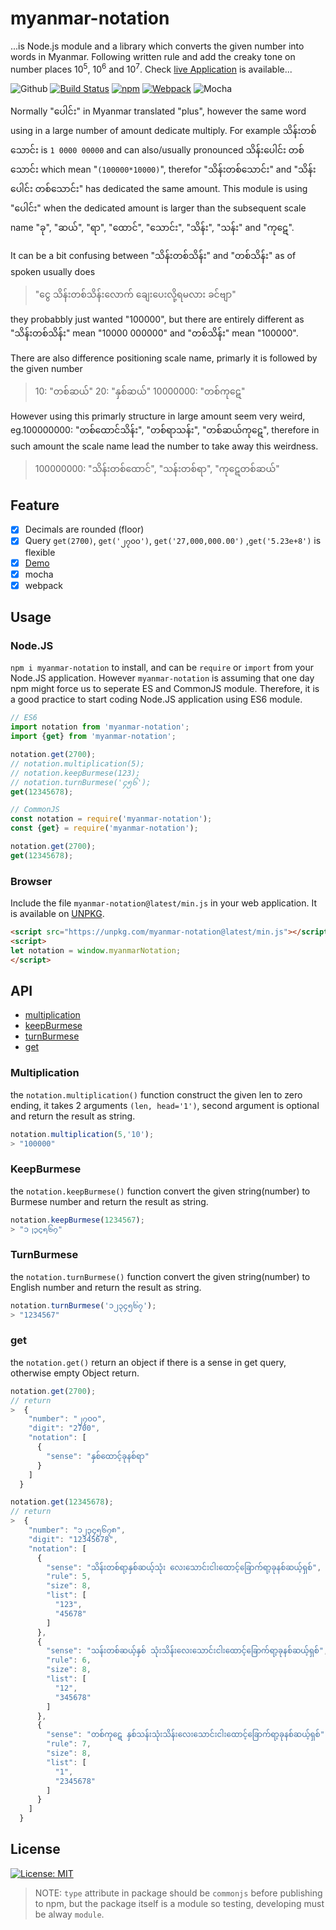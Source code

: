 # myanmar-notation

...is Node.js module and a library which converts the given number into words in Myanmar. Following written rule and add the creaky tone on number places 10<sup>5</sup>, 10<sup>6</sup> and 10<sup>7</sup>. Check [live Application][demo] is available...

![Github][workflows]
[![Build Status][travis-svg]][travis]
[![npm][npm-svg]][npm]
[![Webpack][webpack-check]][latest-min]
![Mocha][test-mocha]

Normally "ပေါင်း" in Myanmar translated "plus", however the same word using in a large number of amount dedicate multiply. For example
သိန်းတစ်သောင်း is `1 0000 00000` and can also/usually pronounced သိန်းပေါင်း တစ်သောင်း which mean "`(100000*10000)`", therefor "သိန်းတစ်သောင်း" and "သိန်းပေါင်း တစ်သောင်း" has dedicated the same amount. This module is using "ပေါင်း" when the dedicated amount is larger than the subsequent scale name "ခု", "ဆယ်", "ရာ", "ထောင်", "သောင်း", "သိန်း", "သန်း" and "ကု​ဋေ​".

It can be a bit confusing between "သိန်းတစ်သိန်း" and "တစ်သိန်း" as of spoken usually does

> "ငွေ သိန်းတစ်သိန်းလောက်  ချေးပေးလို့ရမလား ခင်ဗျာ"

they probabbly just wanted "100000",
but there are entirely different as "သိန်းတစ်သိန်း" mean "10000 000000" and "တစ်သိန်း" mean "100000".

There are also difference positioning scale name, primarly it is followed by the given number

> 10: "တစ်ဆယ်" 20: "နှစ်ဆယ်" 10000000: "တစ်ကု​ဋေ​"

However using this primarly structure in large amount seem very weird, eg.100000000: "တစ်ထောင်သိန်း", "တစ်ရာသန်း", "တစ်ဆယ်ကု​ဋေ​", therefore in such amount the scale name lead the number to take away this weirdness.

> 100000000: "သိန်းတစ်ထောင်", "သန်းတစ်ရာ", "ကု​ဋေ​တစ်ဆယ်"

## Feature

- [x] Decimals are rounded (floor)
- [x] Query `get(2700)`, `get('၂၇၀၀')`, `get('27,000,000.00')` ,`get('5.23e+8')` is flexible
- [x] [Demo][demo]
- [x] mocha
- [x] webpack

## Usage

### Node.JS

`npm i myanmar-notation` to install, and can be `require` or `import` from your Node.JS application. However `myanmar-notation` is assuming that one day npm might force us to seperate ES and CommonJS module. Therefore, it is a good practice to start coding Node.JS application using ES6 module.

```js
// ES6
import notation from 'myanmar-notation';
import {get} from 'myanmar-notation';

notation.get(2700);
// notation.multiplication(5);
// notation.keepBurmese(123);
// notation.turnBurmese('၄၅၆');
get(12345678);

// CommonJS
const notation = require('myanmar-notation');
const {get} = require('myanmar-notation');

notation.get(2700);
get(12345678);
```

### Browser

Include the file `myanmar-notation@latest/min.js` in your web application. It is available on [UNPKG][unpkg].

```html
<script src="https://unpkg.com/myanmar-notation@latest/min.js"></script>
<script>
let notation = window.myanmarNotation;
</script>
```

## API

- [multiplication](#multiplication)
- [keepBurmese](#keepburmese)
- [turnBurmese](#turnburmese)
- [get](#get)

### Multiplication

the `notation.multiplication()` function construct the given len to zero ending, it takes 2 arguments `(len, head='1')`, second argument is optional and return the result as string.

```js
notation.multiplication(5,'10');
> "100000"
```

### KeepBurmese

the `notation.keepBurmese()` function convert the given string(number) to Burmese number and return the result as string.

```js
notation.keepBurmese(1234567);
> "၁၂၃၄၅၆၇"
```

### TurnBurmese

the `notation.turnBurmese()` function convert the given string(number) to English number and return the result as string.

```js
notation.turnBurmese('၁၂၃၄၅၆၇');
> "1234567"
```

### get

the `notation.get()` return an object if there is a sense in get query, otherwise empty Object return.

```js
notation.get(2700);
// return
>  {
    "number": "၂၇၀၀",
    "digit": "2700",
    "notation": [
      {
        "sense": "နှစ်ထောင့်ခုနစ်ရာ"
      }
    ]
  }

notation.get(12345678);
// return
>  {
    "number": "၁၂၃၄၅၆၇၈",
    "digit": "12345678",
    "notation": [
      {
        "sense": "သိန်းတစ်ရာ့နှစ်ဆယ့်သုံး လေးသောင်းငါးထောင့်ခြောက်ရာ့ခုနစ်ဆယ့်ရှစ်",
        "rule": 5,
        "size": 8,
        "list": [
          "123",
          "45678"
        ]
      },
      {
        "sense": "သန်းတစ်ဆယ့်နှစ် သုံးသိန်းလေးသောင်းငါးထောင့်ခြောက်ရာ့ခုနစ်ဆယ့်ရှစ်",
        "rule": 6,
        "size": 8,
        "list": [
          "12",
          "345678"
        ]
      },
      {
        "sense": "တစ်ကု​ဋေ​ နှစ်သန်းသုံးသိန်းလေးသောင်းငါးထောင့်ခြောက်ရာ့ခုနစ်ဆယ့်ရှစ်",
        "rule": 7,
        "size": 8,
        "list": [
          "1",
          "2345678"
        ]
      }
    ]
  }
```

## License

[![License: MIT][license]][license-url]

> NOTE: `type` attribute in package should be `commonjs` before publishing to npm, but the package itself is a module so testing, developing must be alway `module`.

[demo]: https://khensolomon.github.io/myanmar-notation/
[workflows]: https://github.com/khensolomon/myanmar-notation/workflows/Node/badge.svg
[test-mocha]: https://img.shields.io/badge/test-mocha-green.svg?longCache=true
[webpack-check]: https://img.shields.io/badge/webpack-yes-green.svg?longCache=true
[latest-min]: https://unpkg.com/myanmar-notation@latest/min.js
[unpkg]: https://unpkg.com/
[travis-svg]: https://travis-ci.com/khensolomon/myanmar-notation.svg
[travis]: https://travis-ci.com/khensolomon/myanmar-notation
[npm-svg]: https://img.shields.io/npm/dt/myanmar-notation.svg
[npm]: https://www.npmjs.com/package/myanmar-notation
[license]: https://img.shields.io/badge/License-MIT-brightgreen.svg?longCache=true&style=popout-square
[license-url]: https://opensource.org/licenses/MIT
